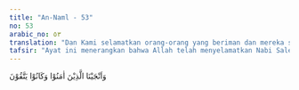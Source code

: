 ```yaml
---
title: "An-Naml - 53"
no: 53
arabic_no: ٥٣
translation: "Dan Kami selamatkan orang-orang yang beriman dan mereka selalu bertakwa."
tafsir: "Ayat ini menerangkan bahwa Allah telah menyelamatkan Nabi Saleh dan orang-orang yang beriman bersamanya dari malapetaka yang besar itu. Allah menyelamatkan mereka karena tidak mau mengerjakan perbuatan yang menimbulkan kemarahan Allah yang mengakibatkan mereka ditimpa siksa-Nya. Mereka memelihara diri dari kemurkaan Allah dengan mengerjakan semua perintah-Nya dan menjauhi larangan-Nya.\n\nAyat ini mengisyaratkan kepada Nabi Muhammad dan orang-orang yang beriman bahwa orang-orang musyrik Mekah akan menerima azab dan malapetaka seperti yang diterima oleh umat-umat dahulu seandainya mereka tetap tidak beriman. Allah akan menyelamatkan Muhammad saw beserta orang-orang yang beriman, sebagaimana Dia telah menyelamatkan Nabi Saleh dan kaumnya. Orang-orang musyrik Mekah yang tetap dalam kemusyrikannya akan dihancurkan Allah.\n\nSetelah kehancuran kaumnya, maka Nabi Saleh dan orang-orang yang beriman pergi ke suatu tempat yang bernama Ramallah di Palestina, dan menetap di negeri itu. Sampai sekarang masih terdapat kuburan Nabi Saleh di dekat kota Ramallah itu. Kuburan ini juga merupakan dokumentasi bagi peristiwa Nabi Saleh dan kaumnya."
---
```


وَاَنْجَيْنَا الَّذِيْنَ اٰمَنُوْا وَكَانُوْا يَتَّقُوْنَ  
